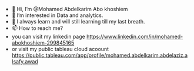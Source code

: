 - 👋 Hi, I’m @Mohamed Abdelkarim Abo khoshiem
- 👀 I’m interested in Data and analytics.
- 🌱 I always learn and will still learning till my last breath.
- 📫 How to reach me? 
- you can visit my linkedin page <https://www.linkedin.com/in/mohamed-abokhoshiem-299845165>
- or visit my public tableau cloud acoount <https://public.tableau.com/app/profile/mohamed.abdelkarim.abdelaziz.alsafy.awad>

<!---
Mokhoshiem/Mokhoshiem is a ✨ special ✨ repository because its `README.md` (this file) appears on your GitHub profile.
You can click the Preview link to take a look at your changes.
--->
